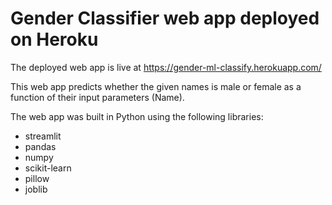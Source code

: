 # Gender Classifier web app deployed on Heroku

The deployed web app is live at https://gender-ml-classify.herokuapp.com/ 

This web app predicts whether the given names is male or female as a function of their input parameters (Name).

The web app was built in Python using the following libraries:
* streamlit
* pandas
* numpy
* scikit-learn
* pillow
* joblib
